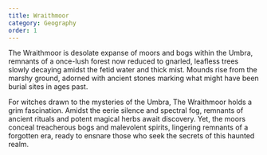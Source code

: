 ```yaml
---
title: Wraithmoor
category: Geography
order: 1
---
```


The Wraithmoor is desolate expanse of moors and bogs within the Umbra, remnants of a once-lush forest now reduced to gnarled, leafless trees slowly decaying amidst the fetid water and thick mist. Mounds rise from the marshy ground, adorned with ancient stones marking what might have been burial sites in ages past.

For witches drawn to the mysteries of the Umbra, The Wraithmoor holds a grim fascination. Amidst the eerie silence and spectral fog, remnants of ancient rituals and potent magical herbs await discovery. Yet, the moors conceal treacherous bogs and malevolent spirits, lingering remnants of a forgotten era, ready to ensnare those who seek the secrets of this haunted realm.